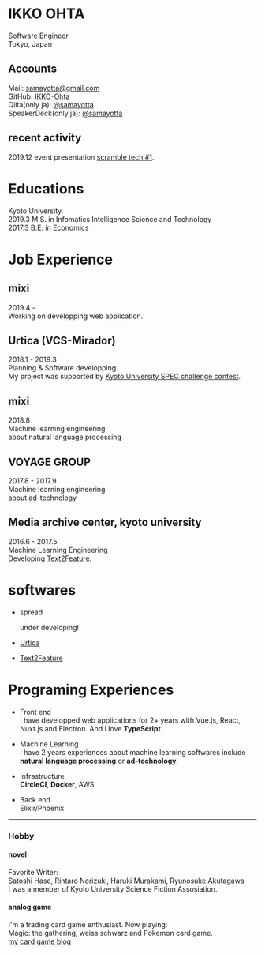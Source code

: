 # IKKO OHTA

Software Engineer  
Tokyo, Japan

## Accounts

Mail: samayotta@gmail.com  
GitHub: [IKKO-Ohta](https://github.com/IKKO-Ohta)  
Qiita(only ja): [@samayotta](https://qiita.com/samayotta)  
SpeakerDeck(only ja): [@samayotta](https://speakerdeck.com/samayotta)

## recent activity

2019.12 event presentation [scramble tech #1](https://scramble.connpass.com/event/157710/?utm_campaign=recent_events&utm_source=feed&utm_medium=atom).

# Educations

Kyoto University.  
2019.3 M.S. in Infomatics Intelligence Science and Technology  
2017.3 B.E. in Economics

# Job Experience

## mixi

2019.4 -  
Working on developping web application.

## Urtica (VCS-Mirador)

2018.1 - 2019.3  
Planning & Software developping.  
My project was supported by [Kyoto University SPEC challenge contest](http://www.kikin.kyoto-u.ac.jp/spec/2017/05.html).

## mixi

2018.8  
Machine learning engineering  
about natural language processing

## VOYAGE GROUP

2017.8 - 2017.9  
Machine learning engineering  
about ad-technology

## Media archive center, kyoto university

2016.6 - 2017.5  
Machine Learning Engineering  
Developing [Text2Feature](https://github.com/IKKO-Ohta/Text2Feature).

# softwares

- spread

  under developing!

- [Urtica](http://www.kikin.kyoto-u.ac.jp/spec/2017/05.html)
- [Text2Feature](https://github.com/IKKO-Ohta/Text2Feature)

# Programing Experiences

- Front end  
  I have developped web applications for 2+ years with Vue.js, React, Nuxt.js and Electron. And I love **TypeScript**.

- Machine Learning  
  I have 2 years experiences about machine learning softwares include
  **natural language processing** or **ad-technology**.

- Infrastructure  
  **CircleCI**, **Docker**, AWS

- Back end  
  Elixir/Phoenix

---

### Hobby

#### novel

Favorite Writer:  
Satoshi Hase, Rintaro Norizuki, Haruki Murakami, Ryunosuke Akutagawa  
I was a member of Kyoto University Science Fiction Assosiation.

#### analog game

I'm a trading card game enthusiast. Now playing:  
Magic: the gathering, weiss schwarz and Pokemon card game.  
[my card game blog](https://note.com/samayotta)
